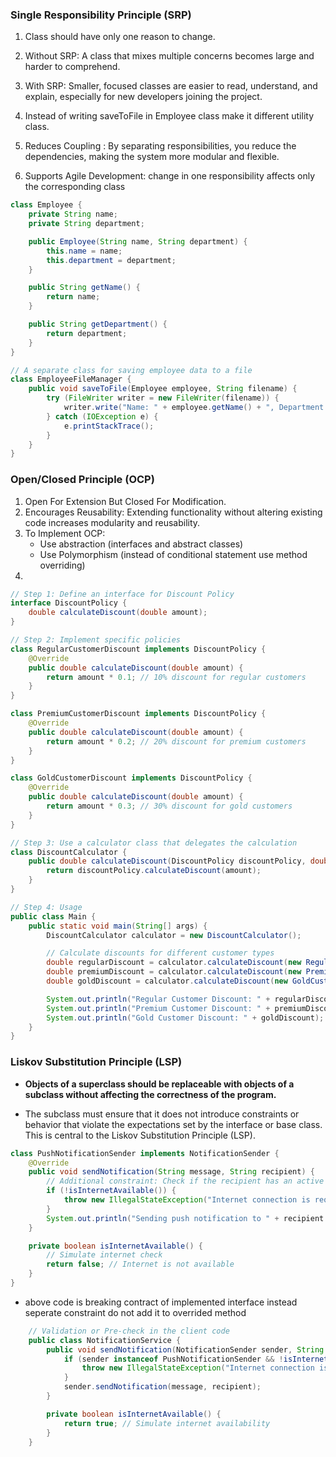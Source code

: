 ### Single Responsibility Principle (SRP)
1.  Class should have only one reason to change.

2. Without SRP: A class that mixes multiple concerns becomes large and harder to comprehend.
3. With SRP: Smaller, focused classes are easier to read, understand, and explain, especially for new developers joining the project.
4. Instead of writing saveToFile in Employee class make it different utility class.
5. Reduces Coupling : By separating responsibilities, you reduce the dependencies, making the system more modular and flexible.
6. Supports Agile Development:  change in one responsibility affects only the corresponding class
```java
class Employee {
    private String name;
    private String department;

    public Employee(String name, String department) {
        this.name = name;
        this.department = department;
    }

    public String getName() {
        return name;
    }

    public String getDepartment() {
        return department;
    }
}

// A separate class for saving employee data to a file
class EmployeeFileManager {
    public void saveToFile(Employee employee, String filename) {
        try (FileWriter writer = new FileWriter(filename)) {
            writer.write("Name: " + employee.getName() + ", Department: " + employee.getDepartment());
        } catch (IOException e) {
            e.printStackTrace();
        }
    }
}

```


### Open/Closed Principle (OCP)
1. Open For Extension But Closed For Modification.
2. Encourages Reusability: Extending functionality without altering existing code increases modularity and reusability.
3. To Implement OCP:
    - Use abstraction (interfaces and abstract classes)
    - Use Polymorphism (instead of conditional statement use method overriding)
4. 
```java
// Step 1: Define an interface for Discount Policy
interface DiscountPolicy {
    double calculateDiscount(double amount);
}

// Step 2: Implement specific policies
class RegularCustomerDiscount implements DiscountPolicy {
    @Override
    public double calculateDiscount(double amount) {
        return amount * 0.1; // 10% discount for regular customers
    }
}

class PremiumCustomerDiscount implements DiscountPolicy {
    @Override
    public double calculateDiscount(double amount) {
        return amount * 0.2; // 20% discount for premium customers
    }
}

class GoldCustomerDiscount implements DiscountPolicy {
    @Override
    public double calculateDiscount(double amount) {
        return amount * 0.3; // 30% discount for gold customers
    }
}

// Step 3: Use a calculator class that delegates the calculation
class DiscountCalculator {
    public double calculateDiscount(DiscountPolicy discountPolicy, double amount) {
        return discountPolicy.calculateDiscount(amount);
    }
}

// Step 4: Usage
public class Main {
    public static void main(String[] args) {
        DiscountCalculator calculator = new DiscountCalculator();

        // Calculate discounts for different customer types
        double regularDiscount = calculator.calculateDiscount(new RegularCustomerDiscount(), 1000);
        double premiumDiscount = calculator.calculateDiscount(new PremiumCustomerDiscount(), 1000);
        double goldDiscount = calculator.calculateDiscount(new GoldCustomerDiscount(), 1000);

        System.out.println("Regular Customer Discount: " + regularDiscount);
        System.out.println("Premium Customer Discount: " + premiumDiscount);
        System.out.println("Gold Customer Discount: " + goldDiscount);
    }
}
```


###  Liskov Substitution Principle (LSP) 
- **Objects of a superclass should be replaceable with objects of a subclass without affecting the correctness of the program.**

- The subclass must ensure that it does not introduce constraints or behavior that violate the expectations set by the interface or base class. This is central to the Liskov Substitution Principle (LSP).
```java
class PushNotificationSender implements NotificationSender {
    @Override
    public void sendNotification(String message, String recipient) {
        // Additional constraint: Check if the recipient has an active internet connection
        if (!isInternetAvailable()) {
            throw new IllegalStateException("Internet connection is required for push notifications.");
        }
        System.out.println("Sending push notification to " + recipient + ": " + message);
    }

    private boolean isInternetAvailable() {
        // Simulate internet check
        return false; // Internet is not available
    }
}

```
- above code is breaking contract of implemented interface instead seperate constraint do not add it to overrided method

```java
    // Validation or Pre-check in the client code
    public class NotificationService {
        public void sendNotification(NotificationSender sender, String message, String recipient) {
            if (sender instanceof PushNotificationSender && !isInternetAvailable()) {
                throw new IllegalStateException("Internet connection is required for push notifications.");
            }
            sender.sendNotification(message, recipient);
        }

        private boolean isInternetAvailable() {
            return true; // Simulate internet availability
        }
    }
```